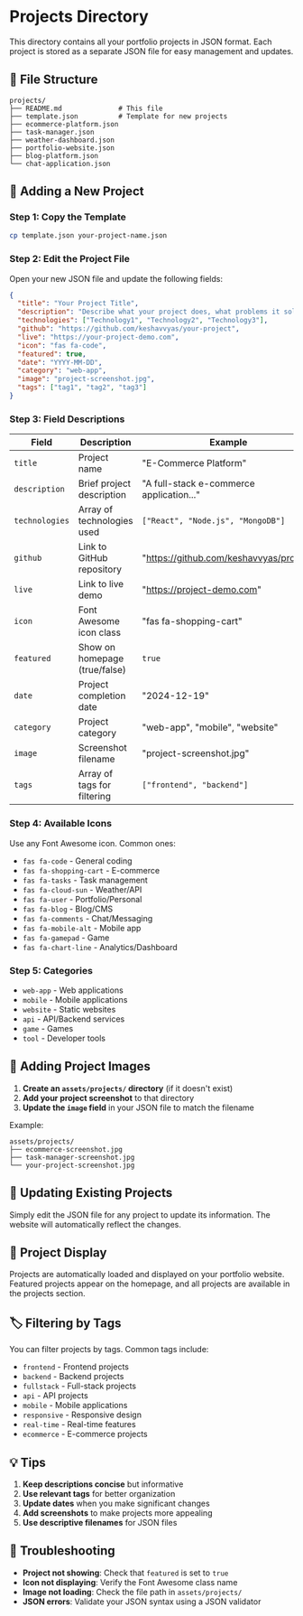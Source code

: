 # Projects Directory

This directory contains all your portfolio projects in JSON format. Each project is stored as a separate JSON file for easy management and updates.

## 📁 File Structure

```
projects/
├── README.md              # This file
├── template.json          # Template for new projects
├── ecommerce-platform.json
├── task-manager.json
├── weather-dashboard.json
├── portfolio-website.json
├── blog-platform.json
└── chat-application.json
```

## 🚀 Adding a New Project

### Step 1: Copy the Template
```bash
cp template.json your-project-name.json
```

### Step 2: Edit the Project File
Open your new JSON file and update the following fields:

```json
{
  "title": "Your Project Title",
  "description": "Describe what your project does, what problems it solves, and what makes it special.",
  "technologies": ["Technology1", "Technology2", "Technology3"],
  "github": "https://github.com/keshavvyas/your-project",
  "live": "https://your-project-demo.com",
  "icon": "fas fa-code",
  "featured": true,
  "date": "YYYY-MM-DD",
  "category": "web-app",
  "image": "project-screenshot.jpg",
  "tags": ["tag1", "tag2", "tag3"]
}
```

### Step 3: Field Descriptions

| Field | Description | Example |
|-------|-------------|---------|
| `title` | Project name | "E-Commerce Platform" |
| `description` | Brief project description | "A full-stack e-commerce application..." |
| `technologies` | Array of technologies used | `["React", "Node.js", "MongoDB"]` |
| `github` | Link to GitHub repository | "https://github.com/keshavvyas/project" |
| `live` | Link to live demo | "https://project-demo.com" |
| `icon` | Font Awesome icon class | "fas fa-shopping-cart" |
| `featured` | Show on homepage (true/false) | `true` |
| `date` | Project completion date | "2024-12-19" |
| `category` | Project category | "web-app", "mobile", "website" |
| `image` | Screenshot filename | "project-screenshot.jpg" |
| `tags` | Array of tags for filtering | `["frontend", "backend"]` |

### Step 4: Available Icons
Use any Font Awesome icon. Common ones:
- `fas fa-code` - General coding
- `fas fa-shopping-cart` - E-commerce
- `fas fa-tasks` - Task management
- `fas fa-cloud-sun` - Weather/API
- `fas fa-user` - Portfolio/Personal
- `fas fa-blog` - Blog/CMS
- `fas fa-comments` - Chat/Messaging
- `fas fa-mobile-alt` - Mobile app
- `fas fa-gamepad` - Game
- `fas fa-chart-line` - Analytics/Dashboard

### Step 5: Categories
- `web-app` - Web applications
- `mobile` - Mobile applications
- `website` - Static websites
- `api` - API/Backend services
- `game` - Games
- `tool` - Developer tools

## 🎨 Adding Project Images

1. **Create an `assets/projects/` directory** (if it doesn't exist)
2. **Add your project screenshot** to that directory
3. **Update the `image` field** in your JSON file to match the filename

Example:
```
assets/projects/
├── ecommerce-screenshot.jpg
├── task-manager-screenshot.jpg
└── your-project-screenshot.jpg
```

## 🔄 Updating Existing Projects

Simply edit the JSON file for any project to update its information. The website will automatically reflect the changes.

## 📱 Project Display

Projects are automatically loaded and displayed on your portfolio website. Featured projects appear on the homepage, and all projects are available in the projects section.

## 🏷️ Filtering by Tags

You can filter projects by tags. Common tags include:
- `frontend` - Frontend projects
- `backend` - Backend projects
- `fullstack` - Full-stack projects
- `api` - API projects
- `mobile` - Mobile applications
- `responsive` - Responsive design
- `real-time` - Real-time features
- `ecommerce` - E-commerce projects

## 💡 Tips

1. **Keep descriptions concise** but informative
2. **Use relevant tags** for better organization
3. **Update dates** when you make significant changes
4. **Add screenshots** to make projects more appealing
5. **Use descriptive filenames** for JSON files

## 🔧 Troubleshooting

- **Project not showing**: Check that `featured` is set to `true`
- **Icon not displaying**: Verify the Font Awesome class name
- **Image not loading**: Check the file path in `assets/projects/`
- **JSON errors**: Validate your JSON syntax using a JSON validator
